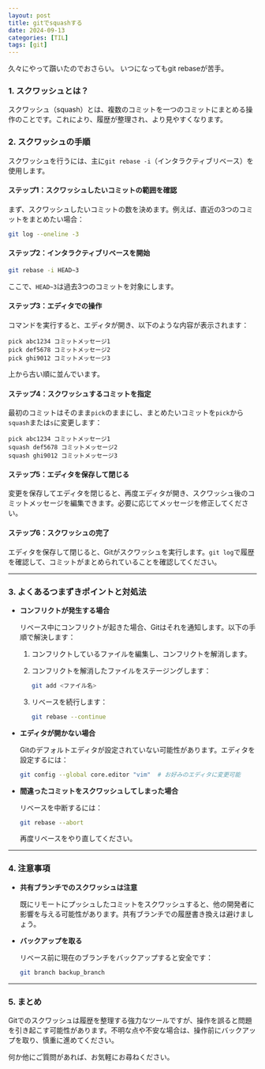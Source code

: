 ```yaml
---
layout: post
title: gitでsquashする
date: 2024-09-13
categories: [TIL]
tags: [git]
---
```


久々にやって躓いたのでおさらい。
いつになってもgit rebaseが苦手。

### **1. スクワッシュとは？**

スクワッシュ（squash）とは、複数のコミットを一つのコミットにまとめる操作のことです。これにより、履歴が整理され、より見やすくなります。


### **2. スクワッシュの手順**

スクワッシュを行うには、主に`git rebase -i`（インタラクティブリベース）を使用します。

#### **ステップ1：スクワッシュしたいコミットの範囲を確認**

まず、スクワッシュしたいコミットの数を決めます。例えば、直近の3つのコミットをまとめたい場合：

```bash
git log --oneline -3
```

#### **ステップ2：インタラクティブリベースを開始**

```bash
git rebase -i HEAD~3
```

ここで、`HEAD~3`は過去3つのコミットを対象にします。

#### **ステップ3：エディタでの操作**

コマンドを実行すると、エディタが開き、以下のような内容が表示されます：

```
pick abc1234 コミットメッセージ1
pick def5678 コミットメッセージ2
pick ghi9012 コミットメッセージ3
```

上から古い順に並んでいます。

#### **ステップ4：スクワッシュするコミットを指定**

最初のコミットはそのまま`pick`のままにし、まとめたいコミットを`pick`から`squash`または`s`に変更します：

```
pick abc1234 コミットメッセージ1
squash def5678 コミットメッセージ2
squash ghi9012 コミットメッセージ3
```

#### **ステップ5：エディタを保存して閉じる**

変更を保存してエディタを閉じると、再度エディタが開き、スクワッシュ後のコミットメッセージを編集できます。必要に応じてメッセージを修正してください。

#### **ステップ6：スクワッシュの完了**

エディタを保存して閉じると、Gitがスクワッシュを実行します。`git log`で履歴を確認して、コミットがまとめられていることを確認してください。

---

### **3. よくあるつまずきポイントと対処法**

- **コンフリクトが発生する場合**

  リベース中にコンフリクトが起きた場合、Gitはそれを通知します。以下の手順で解決します：

  1. コンフリクトしているファイルを編集し、コンフリクトを解消します。
  2. コンフリクトを解消したファイルをステージングします：

     ```bash
     git add <ファイル名>
     ```

  3. リベースを続行します：

     ```bash
     git rebase --continue
     ```

- **エディタが開かない場合**

  Gitのデフォルトエディタが設定されていない可能性があります。エディタを設定するには：

  ```bash
  git config --global core.editor "vim"  # お好みのエディタに変更可能
  ```

- **間違ったコミットをスクワッシュしてしまった場合**

  リベースを中断するには：

  ```bash
  git rebase --abort
  ```

  再度リベースをやり直してください。

---

### **4. 注意事項**

- **共有ブランチでのスクワッシュは注意**

  既にリモートにプッシュしたコミットをスクワッシュすると、他の開発者に影響を与える可能性があります。共有ブランチでの履歴書き換えは避けましょう。

- **バックアップを取る**

  リベース前に現在のブランチをバックアップすると安全です：

  ```bash
  git branch backup_branch
  ```

---

### **5. まとめ**

Gitでのスクワッシュは履歴を整理する強力なツールですが、操作を誤ると問題を引き起こす可能性があります。不明な点や不安な場合は、操作前にバックアップを取り、慎重に進めてください。

何か他にご質問があれば、お気軽にお尋ねください。